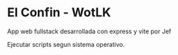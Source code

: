 # El Confin - WotLK

App web fullstack desarrollada con express y vite por Jef

Ejecutar scripts segun sistema operativo.

